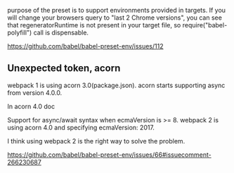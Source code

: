 purpose of the preset is to support environments provided in targets. If you will change your browsers query to "last 2 Chrome versions", you can see that regeneratorRuntime is not present in your target file, so require("babel-polyfill") call is dispensable.

https://github.com/babel/babel-preset-env/issues/112

## Unexpected token, acorn

webpack 1 is using acorn 3.0(package.json). acorn starts supporting async from version 4.0.0.

In acorn 4.0 doc

Support for async/await syntax when ecmaVersion is >= 8.
webpack 2 is using acorn 4.0 and specifying ecmaVersion: 2017.

I think using webpack 2 is the right way to solve the problem.

https://github.com/babel/babel-preset-env/issues/66#issuecomment-266230687

